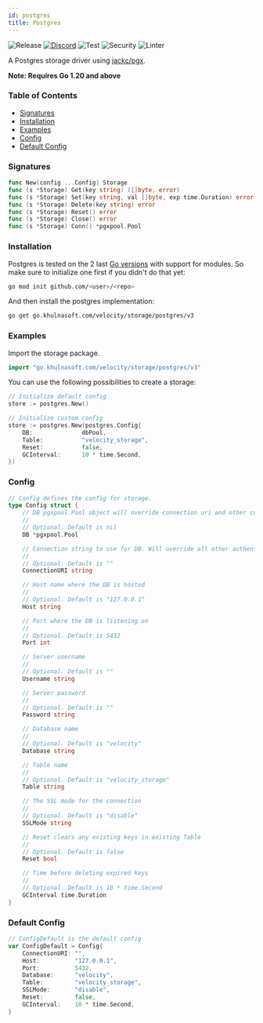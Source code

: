 ```yaml
---
id: postgres
title: Postgres
---
```


![Release](https://img.shields.io/github/v/tag/khulnasoft/storage?filter=postgres*)
[![Discord](https://img.shields.io/discord/704680098577514527?style=flat&label=%F0%9F%92%AC%20discord&color=00ACD7)](https://khulnasoft.com/discord)
![Test](https://img.shields.io/github/actions/workflow/status/khulnasoft/storage/test-postgres.yml?label=Tests)
![Security](https://img.shields.io/github/actions/workflow/status/khulnasoft/storage/gosec.yml?label=Security)
![Linter](https://img.shields.io/github/actions/workflow/status/khulnasoft/storage/linter.yml?label=Linter)

A Postgres storage driver using [jackc/pgx](https://github.com/jackc/pgx).

**Note: Requires Go 1.20 and above**

### Table of Contents
- [Signatures](#signatures)
- [Installation](#installation)
- [Examples](#examples)
- [Config](#config)
- [Default Config](#default-config)

### Signatures
```go
func New(config ...Config) Storage
func (s *Storage) Get(key string) ([]byte, error)
func (s *Storage) Set(key string, val []byte, exp time.Duration) error
func (s *Storage) Delete(key string) error
func (s *Storage) Reset() error
func (s *Storage) Close() error
func (s *Storage) Conn() *pgxpool.Pool
```
### Installation
Postgres is tested on the 2 last [Go versions](https://golang.org/dl/) with support for modules. So make sure to initialize one first if you didn't do that yet:
```bash
go mod init github.com/<user>/<repo>
```
And then install the postgres implementation:
```bash
go get go.khulnasoft.com/velocity/storage/postgres/v3
```

### Examples
Import the storage package.
```go
import "go.khulnasoft.com/velocity/storage/postgres/v3"
```

You can use the following possibilities to create a storage:
```go
// Initialize default config
store := postgres.New()

// Initialize custom config
store := postgres.New(postgres.Config{
	DB:              dbPool,
	Table:           "velocity_storage",
	Reset:           false,
	GCInterval:      10 * time.Second,
})
```

### Config
```go
// Config defines the config for storage.
type Config struct {
	// DB pgxpool.Pool object will override connection uri and other connection fields
	//
	// Optional. Default is nil
	DB *pgxpool.Pool

	// Connection string to use for DB. Will override all other authentication values if used
	//
	// Optional. Default is ""
	ConnectionURI string

	// Host name where the DB is hosted
	//
	// Optional. Default is "127.0.0.1"
	Host string

	// Port where the DB is listening on
	//
	// Optional. Default is 5432
	Port int

	// Server username
	//
	// Optional. Default is ""
	Username string

	// Server password
	//
	// Optional. Default is ""
	Password string

	// Database name
	//
	// Optional. Default is "velocity"
	Database string

	// Table name
	//
	// Optional. Default is "velocity_storage"
	Table string

	// The SSL mode for the connection
	//
	// Optional. Default is "disable"
	SSLMode string

	// Reset clears any existing keys in existing Table
	//
	// Optional. Default is false
	Reset bool

	// Time before deleting expired keys
	//
	// Optional. Default is 10 * time.Second
	GCInterval time.Duration
}
```

### Default Config
```go
// ConfigDefault is the default config
var ConfigDefault = Config{
	ConnectionURI: "",
	Host:          "127.0.0.1",
	Port:          5432,
	Database:      "velocity",
	Table:         "velocity_storage",
	SSLMode:       "disable",
	Reset:         false,
	GCInterval:    10 * time.Second,
}
```
